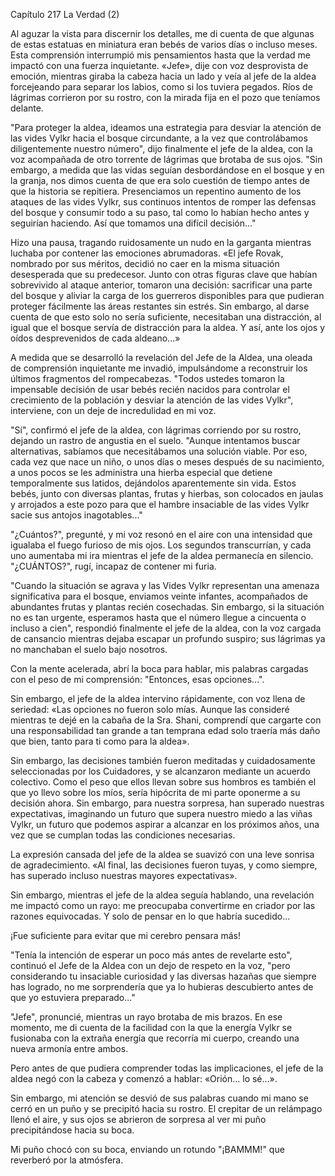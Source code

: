 
Capítulo 217 La Verdad (2)

Al aguzar la vista para discernir los detalles, me di cuenta de que algunas de estas estatuas en miniatura eran bebés de varios días o incluso meses. Esta comprensión interrumpió mis pensamientos hasta que la verdad me impactó con una fuerza inquietante. «Jefe», dije con voz desprovista de emoción, mientras giraba la cabeza hacia un lado y veía al jefe de la aldea forcejeando para separar los labios, como si los tuviera pegados. Ríos de lágrimas corrieron por su rostro, con la mirada fija en el pozo que teníamos delante.

"Para proteger la aldea, ideamos una estrategia para desviar la atención de las vides Vylkr hacia el bosque circundante, a la vez que controlábamos diligentemente nuestro número", dijo finalmente el jefe de la aldea, con la voz acompañada de otro torrente de lágrimas que brotaba de sus ojos. "Sin embargo, a medida que las vidas seguían desbordándose en el bosque y en la granja, nos dimos cuenta de que era solo cuestión de tiempo antes de que la historia se repitiera. Presenciamos un repentino aumento de los ataques de las vides Vylkr, sus continuos intentos de romper las defensas del bosque y consumir todo a su paso, tal como lo habían hecho antes y seguirían haciendo. Así que tomamos una difícil decisión..."

Hizo una pausa, tragando ruidosamente un nudo en la garganta mientras luchaba por contener las emociones abrumadoras. «El jefe Rovak, nombrado por sus méritos, decidió no caer en la misma situación desesperada que su predecesor. Junto con otras figuras clave que habían sobrevivido al ataque anterior, tomaron una decisión: sacrificar una parte del bosque y aliviar la carga de los guerreros disponibles para que pudieran proteger fácilmente las áreas restantes sin estrés. Sin embargo, al darse cuenta de que esto solo no sería suficiente, necesitaban una distracción, al igual que el bosque servía de distracción para la aldea. Y así, ante los ojos y oídos desprevenidos de cada aldeano...»

A medida que se desarrolló la revelación del Jefe de la Aldea, una oleada de comprensión inquietante me invadió, impulsándome a reconstruir los últimos fragmentos del rompecabezas. "Todos ustedes tomaron la impensable decisión de usar bebés recién nacidos para controlar el crecimiento de la población y desviar la atención de las vides Vylkr", interviene, con un deje de incredulidad en mi voz.

"Sí", confirmó el jefe de la aldea, con lágrimas corriendo por su rostro, dejando un rastro de angustia en el suelo. "Aunque intentamos buscar alternativas, sabíamos que necesitábamos una solución viable. Por eso, cada vez que nace un niño, o unos días o meses después de su nacimiento, a unos pocos se les administra una hierba especial que detiene temporalmente sus latidos, dejándolos aparentemente sin vida. Estos bebés, junto con diversas plantas, frutas y hierbas, son colocados en jaulas y arrojados a este pozo para que el hambre insaciable de las vides Vylkr sacie sus antojos inagotables..."

"¿Cuántos?", pregunté, y mi voz resonó en el aire con una intensidad que igualaba el fuego furioso de mis ojos. Los segundos transcurrían, y cada uno aumentaba mi ira mientras el jefe de la aldea permanecía en silencio. "¿CUÁNTOS?", rugí, incapaz de contener mi furia.

"Cuando la situación se agrava y las Vides Vylkr representan una amenaza significativa para el bosque, enviamos veinte infantes, acompañados de abundantes frutas y plantas recién cosechadas. Sin embargo, si la situación no es tan urgente, esperamos hasta que el número llegue a cincuenta o incluso a cien", respondió finalmente el jefe de la aldea, con la voz cargada de cansancio mientras dejaba escapar un profundo suspiro; sus lágrimas ya no manchaban el suelo bajo nosotros.

Con la mente acelerada, abrí la boca para hablar, mis palabras cargadas con el peso de mi comprensión: "Entonces, esas opciones...".

Sin embargo, el jefe de la aldea intervino rápidamente, con voz llena de seriedad: «Las opciones no fueron solo mías. Aunque las consideré mientras te dejé en la cabaña de la Sra. Shani, comprendí que cargarte con una responsabilidad tan grande a tan temprana edad solo traería más daño que bien, tanto para ti como para la aldea».

Sin embargo, las decisiones también fueron meditadas y cuidadosamente seleccionadas por los Cuidadores, y se alcanzaron mediante un acuerdo colectivo. Como el peso que ellos llevan sobre sus hombros es también el que yo llevo sobre los míos, sería hipócrita de mi parte oponerme a su decisión ahora. Sin embargo, para nuestra sorpresa, han superado nuestras expectativas, imaginando un futuro que supera nuestro miedo a las viñas Vylkr, un futuro que podemos aspirar a alcanzar en los próximos años, una vez que se cumplan todas las condiciones necesarias.

La expresión cansada del jefe de la aldea se suavizó con una leve sonrisa de agradecimiento. «Al final, las decisiones fueron tuyas, y como siempre, has superado incluso nuestras mayores expectativas».

Sin embargo, mientras el jefe de la aldea seguía hablando, una revelación me impactó como un rayo: me preocupaba convertirme en criador por las razones equivocadas. Y solo de pensar en lo que habría sucedido...

¡Fue suficiente para evitar que mi cerebro pensara más!

"Tenía la intención de esperar un poco más antes de revelarte esto", continuó el Jefe de la Aldea con un dejo de respeto en la voz, "pero considerando tu insaciable curiosidad y las diversas hazañas que siempre has logrado, no me sorprendería que ya lo hubieras descubierto antes de que yo estuviera preparado..."

"Jefe", pronuncié, mientras un rayo brotaba de mis brazos. En ese momento, me di cuenta de la facilidad con la que la energía Vylkr se fusionaba con la extraña energía que recorría mi cuerpo, creando una nueva armonía entre ambos.

Pero antes de que pudiera comprender todas las implicaciones, el jefe de la aldea negó con la cabeza y comenzó a hablar: «Orión... lo sé...».

Sin embargo, mi atención se desvió de sus palabras cuando mi mano se cerró en un puño y se precipitó hacia su rostro. El crepitar de un relámpago llenó el aire, y sus ojos se abrieron de sorpresa al ver mi puño precipitándose hacia su boca.

Mi puño chocó con su boca, enviando un rotundo "¡BAMMM!" que reverberó por la atmósfera.
